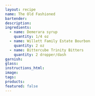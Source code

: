 ```yaml
---
layout: recipe
name: The Old Fashioned
bartender:
description:
ingredients:
  - name: Demerara syrup
    quantity: 1/4 oz
  - name: Willett Family Estate Bourbon
    quantity: 2 oz
  - name: Bittercube Trinity Bitters
    quantity: 2 dropper/dash
garnish:
glass:
instructions_html:
image:
tags:
products:
featured: false
---
```



